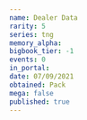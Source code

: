 ```yaml
---
name: Dealer Data
rarity: 5
series: tng
memory_alpha:
bigbook_tier: -1
events: 0
in_portal:
date: 07/09/2021
obtained: Pack
mega: false
published: true
---
```



